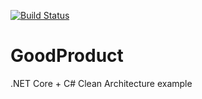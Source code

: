 [![Build Status](https://travis-ci.org/ddubson/GoodProduct.svg?branch=master)](https://travis-ci.org/ddubson/GoodProduct)
 
 # GoodProduct

.NET Core + C# Clean Architecture example